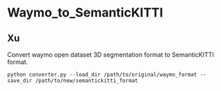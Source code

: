 # Waymo_to_SemanticKITTI

## Xu

Convert waymo open dataset 3D segmentation format to SemanticKITTI format.

```
python converter.py --load_dir /path/to/original/waymo_format --save_dir /path/to/new/semantickitti_format
```
